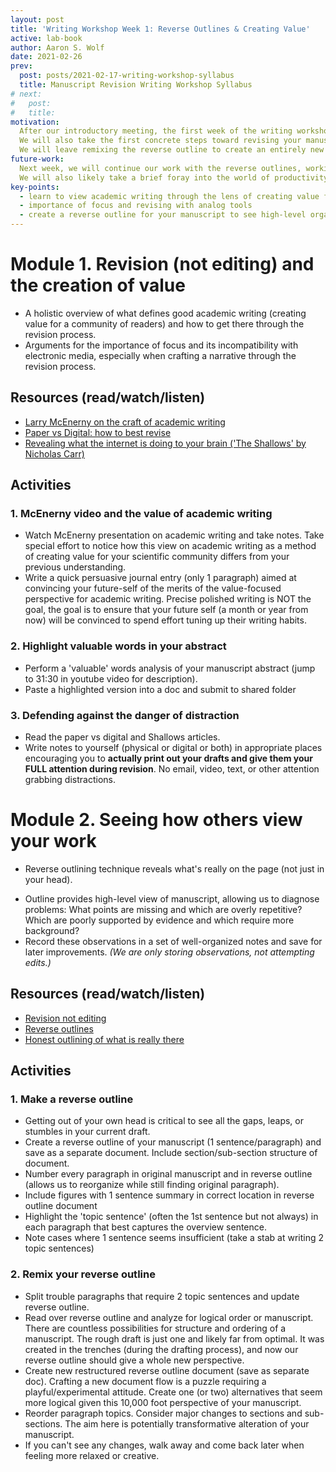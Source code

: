 ```yaml
---
layout: post
title: 'Writing Workshop Week 1: Reverse Outlines & Creating Value'
active: lab-book
author: Aaron S. Wolf
date: 2021-02-26
prev:
  post: posts/2021-02-17-writing-workshop-syllabus
  title: Manuscript Revision Writing Workshop Syllabus
# next:
#   post:
#   title:
motivation:
  After our introductory meeting, the first week of the writing workshop will focus on viewing academic writing as a process of creating value for a community of readers.
  We will also take the first concrete steps toward revising your manuscript by creating a reverse outline, effectively diagnosing its current state.
  We will leave remixing the reverse outline to create an entirely new manuscript structure (the final activity described below) for next week after everyone has received feedback on the current manuscript.
future-work:
  Next week, we will continue our work with the reverse outlines, working to upend their current structure and find a more logical ordering that flows nicely.
  We will also likely take a brief foray into the world of productivity optimization to ensure everyone's time and effort are being well spent.
key-points:
  - learn to view academic writing through the lens of creating value for your target community
  - importance of focus and revising with analog tools
  - create a reverse outline for your manuscript to see high-level organization of the document and how to begin improving it
---
```


# Module 1. Revision (not editing) and the creation of value


- A holistic overview of what defines good academic writing (creating value for a community of readers) and how to get there through the revision process.
- Arguments for the importance of focus and its incompatibility with electronic media, especially when crafting a narrative through the revision process.

## Resources (read/watch/listen)
* [Larry McEnerny on the craft of academic writing](https://www.youtube.com/watch?v=vtIzMaLkCaM&list=PLOpUTfItK20h_5LQLG2voWtygsT4OL5K2&index=1&t=39s)
* [Paper vs Digital: how to best revise](https://www.avadolearning.com/blog/paper-vs-digital-which-is-the-best-way-to-revise/)
* [Revealing what the internet is doing to your brain ('The Shallows' by Nicholas Carr)](https://www.npr.org/templates/story/story.php?storyId=127370598)

## Activities

### 1. McEnerny video and the value of academic writing

* Watch McEnerny presentation on academic writing and take notes. Take special effort to notice how this view on academic writing as a method of creating value for your scientific community differs from your previous understanding.
* Write a quick persuasive journal entry (only 1 paragraph) aimed at convincing your future-self of the merits of the value-focused perspective for academic writing. Precise polished writing is NOT the goal, the goal is to ensure that your future self (a month or year from now) will be convinced to spend effort tuning up their writing habits.

### 2. Highlight valuable words in your abstract

* Perform a 'valuable' words analysis of your manuscript abstract (jump to 31:30 in youtube video for description).
* Paste a highlighted version into a doc and submit to shared folder

### 3. Defending against the danger of distraction

* Read the paper vs digital and Shallows articles.
* Write notes to yourself (physical or digital or both) in appropriate places encouraging you to **actually print out your drafts and give them your FULL attention during revision**. No email, video, text, or other attention grabbing distractions.

# Module 2. Seeing how others view your work

- Reverse outlining technique reveals what's really on the page (not just in your head).
<!-- - Highlight topic sentences and note where paragraphs lack a good topic sentence or should be split into multiple paragraphs. -->
- Outline provides high-level view of manuscript, allowing us to diagnose problems: What points are missing and which are overly repetitive? Which are poorly supported by evidence and which require more background?
- Record these observations in a set of well-organized notes and save for later improvements. *(We are only storing observations, not attempting edits.)*

## Resources (read/watch/listen)

* [Revision not editing](https://patthomson.net/2014/02/24/good-academic-writing-its-about-revision-not-editing/)
* [Reverse outlines](https://explorationsofstyle.com/2011/02/09/reverse-outlines/)
* [Honest outlining of what is really there](https://explorationsofstyle.com/2013/08/29/truth-in-outlining/)

## Activities

### 1. Make a reverse outline
* Getting out of your own head is critical to see all the gaps, leaps, or stumbles in your current draft.
* Create a reverse outline of your manuscript (1 sentence/paragraph) and save as a separate document. Include section/sub-section structure of document.
* Number every paragraph in original manuscript and in reverse outline (allows us to reorganize while still finding original paragraph).
* Include figures with 1 sentence summary in correct location in reverse outline document
* Highlight the 'topic sentence' (often the 1st sentence but not always) in each paragraph that best captures the overview sentence.
* Note cases where 1 sentence seems insufficient (take a stab at writing 2 topic sentences)

### 2. Remix your reverse outline

* Split trouble paragraphs that require 2 topic sentences and update reverse outline.
* Read over reverse outline and analyze for logical order or manuscript. There are countless possibilities for structure and ordering of a manuscript. The rough draft is just one and likely far from optimal. It was created in the trenches (during the drafting process), and now our reverse outline should give a whole new perspective.
* Create new restructured reverse outline document (save as separate doc). Crafting a new document flow is a puzzle requiring a playful/experimental attitude. Create one (or two) alternatives that seem more logical given this 10,000 foot perspective of your manuscript.
* Reorder paragraph topics. Consider major changes to sections and sub-sections. The aim here is potentially transformative alteration of your manuscript.
* If you can't see any changes, walk away and come back later when feeling more relaxed or creative.
